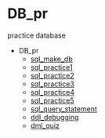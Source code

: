 # DB_pr

practice database
- DB_pr
  - [sql_make_db](https://github.com/JeongmoRyu/DB_pr/blob/main/DB_pr/sql_make_database.md)
  - [sql_practice1](https://github.com/JeongmoRyu/DB_pr/blob/main/DB_pr/sql_practice1.md)
  - [sql_practice2](https://github.com/JeongmoRyu/DB_pr/blob/main/DB_pr/sql_practice2.md)
  - [sql_practice3](https://github.com/JeongmoRyu/DB_pr/blob/main/DB_pr/sql_practice3.md)
  - [sql_practice4](https://github.com/JeongmoRyu/DB_pr/blob/main/DB_pr/sql_practice4.md)
  - [sql_practice5](https://github.com/JeongmoRyu/DB_pr/blob/main/DB_pr/sql_practice5.md)
  - [sql_query_statement](https://github.com/JeongmoRyu/DB_pr/blob/main/DB_pr/sql_query_statement.md)
  - [ddl_debugging](https://github.com/JeongmoRyu/DB_pr/blob/main/DB_pr/ddl_debugging.md)
  - [dml_quiz](https://github.com/JeongmoRyu/DB_pr/blob/main/DB_pr/dml_quiz.md)





